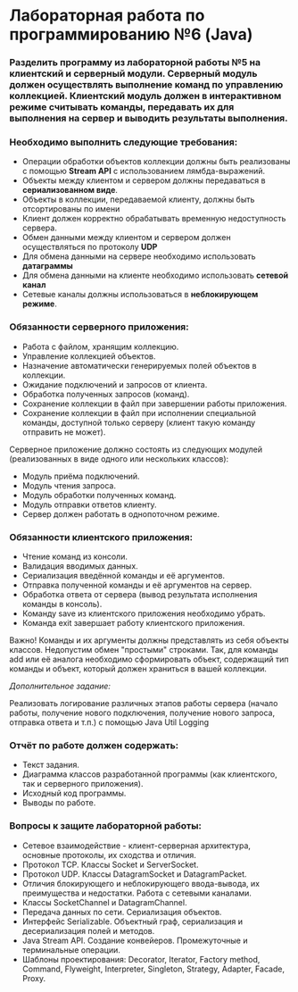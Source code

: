 # Лабораторная работа по программированию №6 (Java)

### Разделить программу из лабораторной работы №5 на клиентский и серверный модули. Серверный модуль должен осуществлять выполнение команд по управлению коллекцией. Клиентский модуль должен в интерактивном режиме считывать команды, передавать их для выполнения на сервер и выводить результаты выполнения.

### Необходимо выполнить следующие требования:

- Операции обработки объектов коллекции должны быть реализованы с помощью **Stream API** с использованием лямбда-выражений.
- Объекты между клиентом и сервером должны передаваться в **сериализованном виде**.
- Объекты в коллекции, передаваемой клиенту, должны быть отсортированы по имени
- Клиент должен корректно обрабатывать временную недоступность сервера.
- Обмен данными между клиентом и сервером должен осуществляться по протоколу **UDP**
- Для обмена данными на сервере необходимо использовать **датаграммы**
- Для обмена данными на клиенте необходимо использовать **сетевой канал**
- Сетевые каналы должны использоваться в **неблокирующем режиме**.


### Обязанности серверного приложения:

- Работа с файлом, хранящим коллекцию.
- Управление коллекцией объектов.
- Назначение автоматически генерируемых полей объектов в коллекции.
- Ожидание подключений и запросов от клиента.
- Обработка полученных запросов (команд).
- Сохранение коллекции в файл при завершении работы приложения.
- Сохранение коллекции в файл при исполнении специальной команды, доступной только серверу (клиент такую команду отправить не может).

Серверное приложение должно состоять из следующих модулей (реализованных в виде одного или нескольких классов):
- Модуль приёма подключений.
- Модуль чтения запроса.
- Модуль обработки полученных команд.
- Модуль отправки ответов клиенту.
- Сервер должен работать в однопоточном режиме.


### Обязанности клиентского приложения:

- Чтение команд из консоли.
- Валидация вводимых данных.
- Сериализация введённой команды и её аргументов.
- Отправка полученной команды и её аргументов на сервер.
- Обработка ответа от сервера (вывод результата исполнения команды в консоль).
- Команду save из клиентского приложения необходимо убрать.
- Команда exit завершает работу клиентского приложения.


Важно! Команды и их аргументы должны представлять из себя объекты классов. Недопустим обмен "простыми" строками. Так, для команды add или её аналога необходимо сформировать объект, содержащий тип команды и объект, который должен храниться в вашей коллекции.

*Дополнительное задание:*

Реализовать логирование различных этапов работы сервера (начало работы, получение нового подключения, получение нового запроса, отправка ответа и т.п.) с помощью Java Util Logging

### Отчёт по работе должен содержать:

- Текст задания.
- Диаграмма классов разработанной программы (как клиентского, так и серверного приложения).
- Исходный код программы.
- Выводы по работе.

### Вопросы к защите лабораторной работы:

- Сетевое взаимодействие - клиент-серверная архитектура, основные протоколы, их сходства и отличия.
- Протокол TCP. Классы Socket и ServerSocket.
- Протокол UDP. Классы DatagramSocket и DatagramPacket.
- Отличия блокирующего и неблокирующего ввода-вывода, их преимущества и недостатки. Работа с сетевыми каналами.
- Классы SocketChannel и DatagramChannel.
- Передача данных по сети. Сериализация объектов.
- Интерфейс Serializable. Объектный граф, сериализация и десериализация полей и методов.
- Java Stream API. Создание конвейеров. Промежуточные и терминальные операции.
- Шаблоны проектирования: Decorator, Iterator, Factory method, Command, Flyweight, Interpreter, Singleton, Strategy, Adapter, Facade, Proxy.
